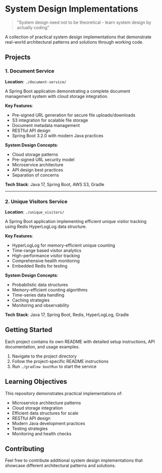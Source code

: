 # System Design Implementations

> "System design need not to be theoretical - learn system design by actually coding"

A collection of practical system design implementations that demonstrate real-world architectural patterns and solutions through working code.

## Projects

### 1. Document Service
**Location**: `./document-service/`

A Spring Boot application demonstrating a complete document management system with cloud storage integration.

**Key Features**:
- Pre-signed URL generation for secure file uploads/downloads
- S3 integration for scalable file storage
- Document metadata management
- RESTful API design
- Spring Boot 3.2.0 with modern Java practices

**System Design Concepts**:
- Cloud storage patterns
- Pre-signed URL security model
- Microservice architecture
- API design best practices
- Separation of concerns

**Tech Stack**: Java 17, Spring Boot, AWS S3, Gradle

---

### 2. Unique Visitors Service
**Location**: `./unique_visitors/`

A Spring Boot application implementing efficient unique visitor tracking using Redis HyperLogLog data structure.

**Key Features**:
- HyperLogLog for memory-efficient unique counting
- Time-range based visitor analytics
- High-performance visitor tracking
- Comprehensive health monitoring
- Embedded Redis for testing

**System Design Concepts**:
- Probabilistic data structures
- Memory-efficient counting algorithms
- Time-series data handling
- Caching strategies
- Monitoring and observability

**Tech Stack**: Java 17, Spring Boot, Redis, HyperLogLog, Gradle

## Getting Started

Each project contains its own README with detailed setup instructions, API documentation, and usage examples.

1. Navigate to the project directory
2. Follow the project-specific README instructions
3. Run `./gradlew bootRun` to start the service

## Learning Objectives

This repository demonstrates practical implementations of:
- Microservice architecture patterns
- Cloud storage integration
- Efficient data structures for scale
- RESTful API design
- Modern Java development practices
- Testing strategies
- Monitoring and health checks

## Contributing

Feel free to contribute additional system design implementations that showcase different architectural patterns and solutions.
